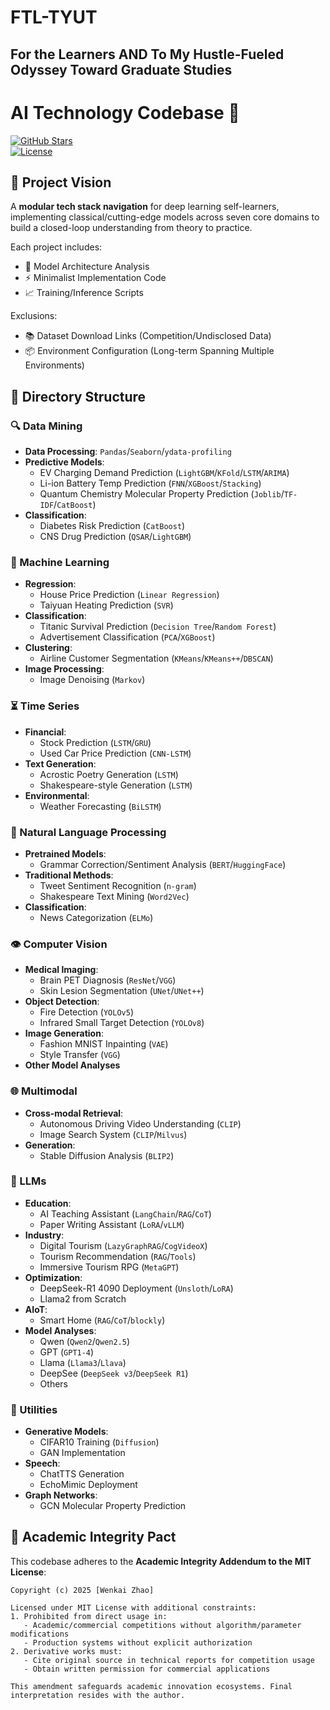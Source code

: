 # FTL-TYUT 
## For the Learners AND To My Hustle-Fueled Odyssey Toward Graduate Studies  
# AI Technology Codebase 🚀  
[![GitHub Stars](https://img.shields.io/github/stars/yourusername/reponame?style=social)](https://github.com/yourusername/reponame)  
[![License](https://img.shields.io/badge/License-MIT-blue.svg)](https://opensource.org/licenses/MIT)  

## 🌟 Project Vision  
A **modular tech stack navigation** for deep learning self-learners, implementing classical/cutting-edge models across seven core domains to build a closed-loop understanding from theory to practice.  

Each project includes:  
- 🧠 Model Architecture Analysis  
- ⚡ Minimalist Implementation Code  
- 📈 Training/Inference Scripts  

Exclusions:  
- 📚 Dataset Download Links (Competition/Undisclosed Data)  
- 📦 Environment Configuration (Long-term Spanning Multiple Environments)  

## 📂 Directory Structure  
### 🔍 Data Mining  
- **Data Processing**: `Pandas`/`Seaborn`/`ydata-profiling`  
- **Predictive Models**:  
  - EV Charging Demand Prediction (`LightGBM`/`KFold`/`LSTM`/`ARIMA`)  
  - Li-ion Battery Temp Prediction (`FNN`/`XGBoost`/`Stacking`)  
  - Quantum Chemistry Molecular Property Prediction (`Joblib`/`TF-IDF`/`CatBoost`)  
- **Classification**:  
  - Diabetes Risk Prediction (`CatBoost`)  
  - CNS Drug Prediction (`QSAR`/`LightGBM`)  

### 🤖 Machine Learning  
- **Regression**:  
  - House Price Prediction (`Linear Regression`)  
  - Taiyuan Heating Prediction (`SVR`)  
- **Classification**:  
  - Titanic Survival Prediction (`Decision Tree`/`Random Forest`)  
  - Advertisement Classification (`PCA`/`XGBoost`)  
- **Clustering**:  
  - Airline Customer Segmentation (`KMeans`/`KMeans++`/`DBSCAN`)  
- **Image Processing**:  
  - Image Denoising (`Markov`)  

### ⏳ Time Series  
- **Financial**:  
  - Stock Prediction (`LSTM`/`GRU`)  
  - Used Car Price Prediction (`CNN-LSTM`)  
- **Text Generation**:  
  - Acrostic Poetry Generation (`LSTM`)  
  - Shakespeare-style Generation (`LSTM`)  
- **Environmental**:  
  - Weather Forecasting (`BiLSTM`)  

### 📝 Natural Language Processing  
- **Pretrained Models**:  
  - Grammar Correction/Sentiment Analysis (`BERT`/`HuggingFace`)  
- **Traditional Methods**:  
  - Tweet Sentiment Recognition (`n-gram`)  
  - Shakespeare Text Mining (`Word2Vec`)  
- **Classification**:  
  - News Categorization (`ELMo`)  

### 👁️ Computer Vision  
- **Medical Imaging**:  
  - Brain PET Diagnosis (`ResNet`/`VGG`)  
  - Skin Lesion Segmentation (`UNet`/`UNet++`)  
- **Object Detection**:  
  - Fire Detection (`YOLOv5`)  
  - Infrared Small Target Detection (`YOLOv8`)  
- **Image Generation**:  
  - Fashion MNIST Inpainting (`VAE`)  
  - Style Transfer (`VGG`)  
- **Other Model Analyses**  

### 🌐 Multimodal  
- **Cross-modal Retrieval**:  
  - Autonomous Driving Video Understanding (`CLIP`)  
  - Image Search System (`CLIP`/`Milvus`)  
- **Generation**:  
  - Stable Diffusion Analysis (`BLIP2`)  

### 🧠 LLMs  
- **Education**:  
  - AI Teaching Assistant (`LangChain`/`RAG`/`CoT`)  
  - Paper Writing Assistant (`LoRA`/`vLLM`)  
- **Industry**:  
  - Digital Tourism (`LazyGraphRAG`/`CogVideoX`)  
  - Tourism Recommendation (`RAG`/`Tools`)  
  - Immersive Tourism RPG (`MetaGPT`)  
- **Optimization**:  
  - DeepSeek-R1 4090 Deployment (`Unsloth`/`LoRA`)  
  - Llama2 from Scratch  
- **AIoT**:  
  - Smart Home (`RAG`/`CoT`/`blockly`)  
- **Model Analyses**:  
  - Qwen (`Qwen2`/`Qwen2.5`)  
  - GPT (`GPT1-4`)  
  - Llama (`Llama3`/`Llava`)  
  - DeepSee (`DeepSeek v3`/`DeepSeek R1`)  
  - Others  

### 🧰 Utilities  
- **Generative Models**:  
  - CIFAR10 Training (`Diffusion`)  
  - GAN Implementation  
- **Speech**:  
  - ChatTTS Generation  
  - EchoMimic Deployment  
- **Graph Networks**:  
  - GCN Molecular Property Prediction  

## 📜 Academic Integrity Pact  
This codebase adheres to the **Academic Integrity Addendum to the MIT License**:  
```text  
Copyright (c) 2025 [Wenkai Zhao]  

Licensed under MIT License with additional constraints:  
1. Prohibited from direct usage in:  
   - Academic/commercial competitions without algorithm/parameter modifications  
   - Production systems without explicit authorization  
2. Derivative works must:  
   - Cite original source in technical reports for competition usage  
   - Obtain written permission for commercial applications  

This amendment safeguards academic innovation ecosystems. Final interpretation resides with the author.  